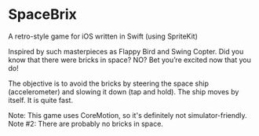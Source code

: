 # SpaceBrix
A retro-style game for iOS written in Swift (using SpriteKit)

Inspired by such masterpieces as Flappy Bird and Swing Copter.
Did you know that there were bricks in space? NO? Bet you’re excited now that you do!

The objective is to avoid the bricks by steering the space ship (accelerometer) and slowing it down (tap and hold).
The ship moves by itself. It is quite fast.

Note: This game uses CoreMotion, so it's definitely not simulator-friendly.
Note #2: There are probably no bricks in space. 
